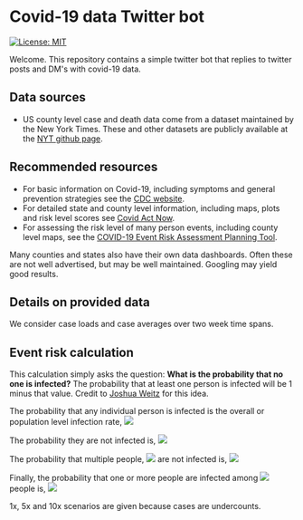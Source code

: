 # Covid-19 data Twitter bot

[![License: MIT](https://img.shields.io/badge/License-MIT-yellow.svg)](https://opensource.org/licenses/MIT) 

Welcome. This repository contains a simple twitter bot that replies to twitter posts and DM's with covid-19 data.

## Data sources

* US county level case and death data come from a dataset maintained by the New York Times. These and other datasets are publicly available at the [NYT github page](https://github.com/nytimes/covid-19-data).

## Recommended resources

* For basic information on Covid-19, including symptoms and general prevention strategies see the [CDC website](https://www.cdc.gov/coronavirus/2019-ncov/index.html).
* For detailed state and county level information, including maps, plots and risk level scores see [Covid Act Now](https://covidactnow.org/).
* For assessing the risk level of many person events, including county level maps, see the [COVID-19 Event Risk Assessment Planning Tool](https://covid19risk.biosci.gatech.edu/).

Many counties and states also have their own data dashboards. Often these are not well advertised, but may be well maintained. Googling may yield good results. 

## Details on provided data

We consider case loads and case averages over two week time spans. 

## Event risk calculation

This calculation simply asks the question: **What is the probability that no one is infected?** The probability that at least one person is infected will be 1 minus that value. Credit to [Joshua Weitz](https://twitter.com/joshuasweitz) for this idea.

The probability that any individual person is infected is the overall or population level infection rate, <img src="https://render.githubusercontent.com/render/math?math=p_i">

The probability they are not infected is, <img src="https://render.githubusercontent.com/render/math?math=1 - p_i">

The probability that multiple people, <img src="https://render.githubusercontent.com/render/math?math=n"> are not infected is, <img src="https://render.githubusercontent.com/render/math?math=(1 - p_i)^n">

Finally, the probability that one or more people are infected among <img src="https://render.githubusercontent.com/render/math?math=n"> people is, <img src="https://render.githubusercontent.com/render/math?math=1 - (1 - p_i)^n">

1x, 5x and 10x scenarios are given because cases are undercounts. 
